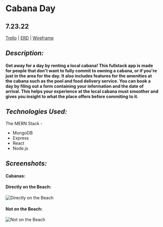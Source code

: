 # Cabana Day

## 7.23.22

[Trello](https://trello.com/b/XRqO4AEj/cabana-day) | [ERD](https://app.diagrams.net/#) | [Wireframe](https://app.diagrams.net/#)

## *Description:*

#### Get away for a day by renting a local cabana! This fullstack app is made for people that don't want to fully commit to owning a cabana, or if you're just in the area for the day. It also includes features for the amenities at the cabana such as the pool and food delivery service. You can book a day by filing out a form containing your information and the date of arrival. This helps your experience at the local cabana must smoother and gives you insight to what the place offers before commiting to it. 

## *Technologies Used:*
The MERN Stack -
* MongoDB
* Express
* React 
* Node.js

## *Screenshots:*

#### Cabanas:
  #### Directly on the Beach:
![Directly on the Beach](https://www.caribjournal.com/wp-content/uploads/2018/08/night-950x530.jpg)


 #### Not on the Beach:
![Not on the Beach](https://images.squarespace-cdn.com/content/v1/59e8fbecaeb625f05be15b9f/1514924774750-3AR6AS0BBQS8BV13Y16P/image-asset.png?format=1000w)
